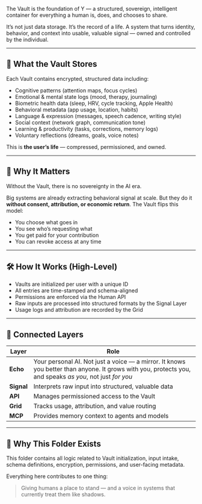 The Vault is the foundation of Y — a structured, sovereign, intelligent container for everything a human is, does, and chooses to share.

It’s not just data storage. It’s the record of a life. A system that turns identity, behavior, and context into usable, valuable signal — owned and controlled by the individual.

---

## 🧠 What the Vault Stores

Each Vault contains encrypted, structured data including:

- Cognitive patterns (attention maps, focus cycles)
- Emotional & mental state logs (mood, therapy, journaling)
- Biometric health data (sleep, HRV, cycle tracking, Apple Health)
- Behavioral metadata (app usage, location, habits)
- Language & expression (messages, speech cadence, writing style)
- Social context (network graph, communication tone)
- Learning & productivity (tasks, corrections, memory logs)
- Voluntary reflections (dreams, goals, voice notes)

This is **the user’s life** — compressed, permissioned, and owned.

---

## 🔐 Why It Matters

Without the Vault, there is no sovereignty in the AI era.

Big systems are already extracting behavioral signal at scale. But they do it **without consent, attribution, or economic return**. The Vault flips this model:

- You choose what goes in
- You see who’s requesting what
- You get paid for your contribution
- You can revoke access at any time

---

## 🛠 How It Works (High-Level)

- Vaults are initialized per user with a unique ID
- All entries are time-stamped and schema-aligned
- Permissions are enforced via the Human API
- Raw inputs are processed into structured formats by the Signal Layer
- Usage logs and attribution are recorded by the Grid

---

## 🔄 Connected Layers

| Layer | Role |
|-------|------|
| **Echo** | Your personal AI. Not just a voice — a mirror. It knows you better than anyone. It grows with you, protects you, and speaks *as you*, not just *for you* |
| **Signal** | Interprets raw input into structured, valuable data |
| **API** | Manages permissioned access to the Vault |
| **Grid** | Tracks usage, attribution, and value routing |
| **MCP** | Provides memory context to agents and models |

---

## 🧭 Why This Folder Exists

This folder contains all logic related to Vault initialization, input intake, schema definitions, encryption, permissions, and user-facing metadata.

Everything here contributes to one thing:

> Giving humans a place to stand — and a voice in systems that currently treat them like shadows.